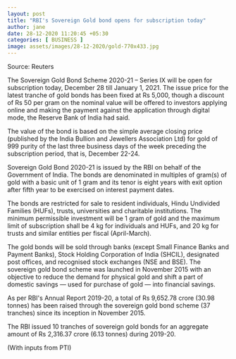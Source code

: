 ```yaml
---
layout: post
title: "RBI's Sovereign Gold bond opens for subscription today"
author: jane 
date: 28-12-2020 11:20:45 +05:30 
categories: [ BUSINESS ] 
image: assets/images/28-12-2020/gold-770x433.jpg
---
```

Source: Reuters

The Sovereign Gold Bond Scheme 2020-21 – Series IX will be open for subscription today, December 28 till January 1, 2021. The issue price for the latest tranche of gold bonds has been fixed at Rs 5,000, though a discount of Rs 50 per gram on the nominal value will be offered to investors applying online and making the payment against the application through digital mode, the Reserve Bank of India had said.

The value of the bond is based on the simple average closing price (published by the India Bullion and Jewellers Association Ltd) for gold of 999 purity of the last three business days of the week preceding the subscription period, that is, December 22-24.

Sovereign Gold Bond 2020-21 is issued by the RBI on behalf of the Government of India. The bonds are denominated in multiples of gram(s) of gold with a basic unit of 1 gram and its tenor is eight years with exit option after fifth year to be exercised on interest payment dates.

The bonds are restricted for sale to resident individuals, Hindu Undivided Families (HUFs), trusts, universities and charitable institutions. The minimum permissible investment will be 1 gram of gold and the maximum limit of subscription shall be 4 kg for individuals and HUFs, and 20 kg for trusts and similar entities per fiscal (April-March).

The gold bonds will be sold through banks (except Small Finance Banks and Payment Banks), Stock Holding Corporation of India (SHCIL), designated post offices, and recognised stock exchanges (NSE and BSE). The sovereign gold bond scheme was launched in November 2015 with an objective to reduce the demand for physical gold and shift a part of domestic savings — used for purchase of gold — into financial savings.

As per RBI's Annual Report 2019-20, a total of Rs 9,652.78 crore (30.98 tonnes) has been raised through the sovereign gold bond scheme (37 tranches) since its inception in November 2015.

The RBI issued 10 tranches of sovereign gold bonds for an aggregate amount of Rs 2,316.37 crore (6.13 tonnes) during 2019-20.

(With inputs from PTI)